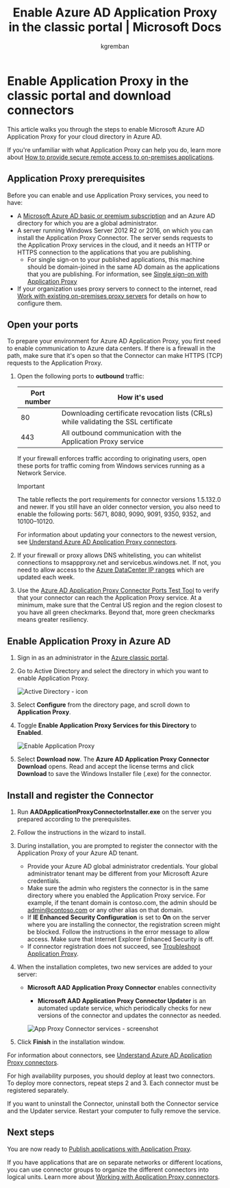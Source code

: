 ﻿---
title: Enable Azure AD Application Proxy in the classic portal | Microsoft Docs
description:  Turn on Application Proxy in the Azure classic portal, and install the Connectors for the reverse proxy.
services: active-directory
documentationcenter: ''
author: kgremban
manager: femila
editor: harshja

ms.assetid: c7186f98-dd80-4910-92a4-a7b8ff6272b9
ms.service: active-directory
ms.workload: identity
ms.tgt_pltfrm: na
ms.devlang: na
ms.topic: article
ms.date: 06/02/2017
ms.author: kgremban
ms.custom: it-pro; iamfeature=AppProxy
ms.reviewer: harshja
---

# Enable Application Proxy in the classic portal and download connectors
This article walks you through the steps to enable Microsoft Azure AD Application Proxy for your cloud directory in Azure AD.

If you're unfamiliar with what Application Proxy can help you do, learn more about [How to provide secure remote access to on-premises applications](active-directory-application-proxy-get-started.md).

## Application Proxy prerequisites
Before you can enable and use Application Proxy services, you need to have:

* A [Microsoft Azure AD basic or premium subscription](active-directory-editions.md) and an Azure AD directory for which you are a global administrator.
* A server running Windows Server 2012 R2 or 2016, on which you can install the Application Proxy Connector. The server sends requests to the Application Proxy services in the cloud, and it needs an HTTP or HTTPS connection to the applications that you are publishing.
  * For single sign-on to your published applications, this machine should be domain-joined in the same AD domain as the applications that you are publishing. For information, see [Single sign-on with Application Proxy](active-directory-application-proxy-sso-using-kcd.md)
* If your organization uses proxy servers to connect to the internet, read [Work with existing on-premises proxy servers](application-proxy-working-with-proxy-servers.md) for details on how to configure them.

## Open your ports

To prepare your environment for Azure AD Application Proxy, you first need to enable communication to Azure data centers. If there is a firewall in the path, make sure that it's open so that the Connector can make HTTPS (TCP) requests to the Application Proxy.

1. Open the following ports to **outbound** traffic:

   | Port number | How it's used |
   | --- | --- |
   | 80 | Downloading certificate revocation lists (CRLs) while validating the SSL certificate |
   | 443 | All outbound communication with the Application Proxy service |

   If your firewall enforces traffic according to originating users, open these ports for traffic coming from Windows services running as a Network Service.

   > [!IMPORTANT]
   > The table reflects the port requirements for connector versions 1.5.132.0 and newer. If you still have an older connector version, you also need to enable the following ports: 5671, 8080, 9090, 9091, 9350, 9352, and 10100–10120.
   >
   >For information about updating your connectors to the newest version, see [Understand Azure AD Application Proxy connectors](application-proxy-understand-connectors.md#automatic-updates).

2. If your firewall or proxy allows DNS whitelisting, you can whitelist connections to msappproxy.net and servicebus.windows.net. If not, you need to allow access to the [Azure DataCenter IP ranges](https://www.microsoft.com/download/details.aspx?id=41653) which are updated each week.

3. Use the [Azure AD Application Proxy Connector Ports Test Tool](https://aadap-portcheck.connectorporttest.msappproxy.net/) to verify that your connector can reach the Application Proxy service. At a minimum, make sure that the Central US region and the region closest to you have all green checkmarks. Beyond that, more green checkmarks means greater resiliency.

## Enable Application Proxy in Azure AD
1. Sign in as an administrator in the [Azure classic portal](https://manage.windowsazure.com/).
2. Go to Active Directory and select the directory in which you want to enable Application Proxy.

    ![Active Directory - icon](./media/active-directory-application-proxy-enable/ad_icon.png)
3. Select **Configure** from the directory page, and scroll down to **Application Proxy**.
4. Toggle **Enable Application Proxy Services for this Directory** to **Enabled**.

    ![Enable Application Proxy](./media/active-directory-application-proxy-enable/app_proxy_enable.png)
5. Select **Download now**. The **Azure AD Application Proxy Connector Download** opens. Read and accept the license terms and click **Download** to save the Windows Installer file (.exe) for the connector.

## Install and register the Connector
1. Run **AADApplicationProxyConnectorInstaller.exe** on the server you prepared according to the prerequisites.
2. Follow the instructions in the wizard to install.
3. During installation, you are prompted to register the connector with the Application Proxy of your Azure AD tenant.

   * Provide your Azure AD global administrator credentials. Your global administrator tenant may be different from your Microsoft Azure credentials.
   * Make sure the admin who registers the connector is in the same directory where you enabled the Application Proxy service. For example, if the tenant domain is contoso.com, the admin should be admin@contoso.com or any other alias on that domain.
   * If **IE Enhanced Security Configuration** is set to **On** on the server where you are installing the connector, the registration screen might be blocked. Follow the instructions in the error message to allow access. Make sure that Internet Explorer Enhanced Security is off.
   * If connector registration does not succeed, see [Troubleshoot Application Proxy](active-directory-application-proxy-troubleshoot.md).  
4. When the installation completes, two new services are added to your server:

   * **Microsoft AAD Application Proxy Connector** enables connectivity

     * **Microsoft AAD Application Proxy Connector Updater** is an automated update service, which periodically checks for new versions of the connector and updates the connector as needed.

     ![App Proxy Connector services - screenshot](./media/active-directory-application-proxy-enable/app_proxy_services.png)
5. Click **Finish** in the installation window.

For information about connectors, see [Understand Azure AD Application Proxy connectors](application-proxy-understand-connectors.md).

For high availability purposes, you should deploy at least two connectors. To deploy more connectors, repeat steps 2 and 3. Each connector must be registered separately.

If you want to uninstall the Connector, uninstall both the Connector service and the Updater service. Restart your computer to fully remove the service.

## Next steps
You are now ready to [Publish applications with Application Proxy](active-directory-application-proxy-publish.md).

If you have applications that are on separate networks or different locations, you can use connector groups to organize the different connectors into logical units. Learn more about [Working with Application Proxy connectors](active-directory-application-proxy-connectors.md).
